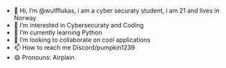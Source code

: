 - 👋 Hi, I’m @wulfflukas, i am a cyber securaty student, i am 21 and lives in Norway
- 👀 I’m interested in Cybersecuraty and Coding
- 🌱 I’m currently learning Python
- 💞️ I’m looking to collaborate on cool applications
- 📫 How to reach me Discord/pumpkin1239
- 😄 Pronouns: Airplain


<!---
wulfflukas/wulfflukas is a ✨ special ✨ repository because its `README.md` (this file) appears on your GitHub profile.
You can click the Preview link to take a look at your changes.
--->
